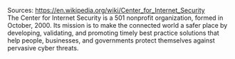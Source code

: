 Sources:
https://en.wikipedia.org/wiki/Center_for_Internet_Security
\
The Center for Internet Security is a 501 nonprofit organization, formed in October, 2000. Its mission is to make the connected world a safer place by developing, validating, and promoting timely best practice solutions that help people, businesses, and governments protect themselves against pervasive cyber threats.
